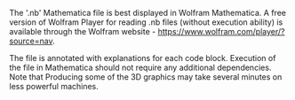 The '.nb' Mathematica file is best displayed in Wolfram Mathematica. A free version of Wolfram Player for reading .nb files (without execution ability) is available through the Wolfram website - https://www.wolfram.com/player/?source=nav.

The file is annotated with explanations for each code block. Execution of the file in Mathematica should not require any additional dependencies. Note that Producing some of the 3D graphics may take several minutes on less powerful machines.
